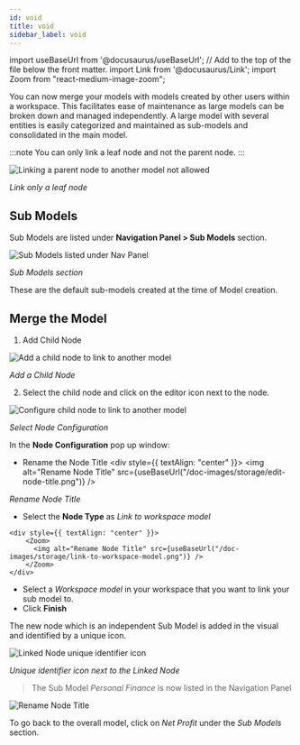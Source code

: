 ```yaml
---
id: void
title: void
sidebar_label: void
---
```


import useBaseUrl from '@docusaurus/useBaseUrl'; // Add to the top of the file below the front matter.
import Link from '@docusaurus/Link';
import Zoom from "react-medium-image-zoom";

You can now merge your models with models created by other users within a workspace.
This facilitates ease of maintenance as large models can be broken down and managed independently.
A large model with several entities is easily categorized and maintained as sub-models and consolidated in the main model.

:::note
You can only link a leaf node and not the parent node.
:::

 <div style={{ textAlign: "center" }}>
  <Zoom>
    <img alt="Linking a parent node to another model not allowed" src={useBaseUrl("/doc-images/storage/link-only-leaf-node.png")} />
  </Zoom>
 </div>

*Link only a leaf node*

## Sub Models

Sub Models are listed under **Navigation Panel > Sub Models** section. 

 <div style={{ textAlign: "center" }}>
  <Zoom>
    <img alt="Sub Models listed under Nav Panel" src={useBaseUrl("/doc-images/storage/sub-models-navpanel.png")} />
  </Zoom>
 </div>

 *Sub Models section*

 These are the default sub-models created at the time of Model creation.

## Merge the Model

1. Add Child Node
 <div style={{ textAlign: "center" }}>
  <Zoom>
    <img alt="Add a child node to link to another model" src={useBaseUrl("/doc-images/storage/add-child-node.png")} />
  </Zoom>
 </div>

 *Add a Child Node*

2. Select the child node and click on the editor icon next to the node.
 <div style={{ textAlign: "center" }}>
  <Zoom>
    <img alt="Configure child node to link to another model" src={useBaseUrl("/doc-images/storage/select-edit-child-node.png")} />
  </Zoom>
 </div>
 
 *Select Node Configuration*

 In the **Node Configuration** pop up window:
   - Rename the Node Title
    <div style={{ textAlign: "center" }}>
        <Zoom>
          <img alt="Rename Node Title" src={useBaseUrl("/doc-images/storage/edit-node-title.png")} />
        </Zoom>
    </div>
 
   *Rename Node Title*

   - Select the **Node Type** as *Link to workspace model*
  
    <div style={{ textAlign: "center" }}>
        <Zoom>
          <img alt="Rename Node Title" src={useBaseUrl("/doc-images/storage/link-to-workspace-model.png")} />
        </Zoom>
    </div>

   - Select a *Workspace model* in your workspace that you want to link your sub model to.
   - Click **Finish**

The new node which is an independent Sub Model is added in the visual and identified by a unique icon.

<div style={{ textAlign: "center" }}>
     <Zoom>
          <img alt="Linked Node unique identifier icon" src={useBaseUrl("/doc-images/storage/sub-model-icon.png")} />
     </Zoom>
</div>

*Unique identifier icon next to the Linked Node*

> The Sub Model *Personal Finance* is now listed in the Navigation Panel
<div style={{ textAlign: "center" }}>
        <Zoom>
          <img alt="Rename Node Title" src={useBaseUrl("/doc-images/storage/new-sub-model-navpanel.png")} />
        </Zoom>
</div>

To go back to the overall model, click on *Net Profit* under the *Sub Models* section.